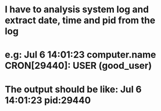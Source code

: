 # I have to analysis system log and extract date, time and pid from the log
# e.g: Jul 6 14:01:23 computer.name CRON[29440]: USER (good_user)
# The output should be like: Jul 6 14:01:23 pid:29440